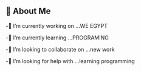 
## 🚀 About Me
-🔭 I’m currently working on ...WE EGYPT

-🌱 I’m currently learning ...PROGRAMING

-👯 I’m looking to collaborate on ...new work

-🤔 I’m looking for help with ...learning programming
